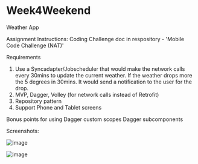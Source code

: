 # Week4Weekend
Weather App

Assignment Instructions:
Coding Challenge doc in respository - 'Mobile Code Challenge (NAT)'

Requirements
1. Use a Syncadapter/Jobscheduler that would make the network calls every 30mins to update the current weather. If the weather drops more the 5 degrees in 30mins. It would send a notification to the user for the drop. 
2. MVP, Dagger, Volley (for network calls instead of Retrofit)
3. Repository pattern
4. Support Phone and Tablet screens

Bonus points for using
Dagger custom scopes
Dagger subcomponents


Screenshots:

![image](https://user-images.githubusercontent.com/44408528/48680049-2a60a080-eb65-11e8-8f4e-02d85cdae922.png)

![image](https://user-images.githubusercontent.com/44408528/48680068-5aa83f00-eb65-11e8-8e93-736369579fdc.png)

